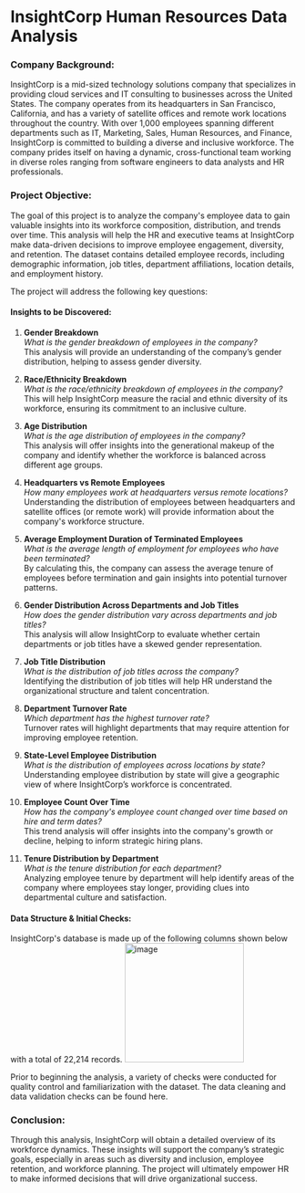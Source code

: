 # InsightCorp Human Resources Data Analysis

### Company Background:
InsightCorp is a mid-sized technology solutions company that specializes in providing cloud services and IT consulting to businesses across the United States. The company operates from its headquarters in San Francisco, California, and has a variety of satellite offices and remote work locations throughout the country. With over 1,000 employees spanning different departments such as IT, Marketing, Sales, Human Resources, and Finance, InsightCorp is committed to building a diverse and inclusive workforce. The company prides itself on having a dynamic, cross-functional team working in diverse roles ranging from software engineers to data analysts and HR professionals.

### Project Objective:
The goal of this project is to analyze the company's employee data to gain valuable insights into its workforce composition, distribution, and trends over time. This analysis will help the HR and executive teams at InsightCorp make data-driven decisions to improve employee engagement, diversity, and retention. The dataset contains detailed employee records, including demographic information, job titles, department affiliations, location details, and employment history. 

The project will address the following key questions:

#### Insights to be Discovered:

1. **Gender Breakdown**  
   _What is the gender breakdown of employees in the company?_  
   This analysis will provide an understanding of the company’s gender distribution, helping to assess gender diversity.

2. **Race/Ethnicity Breakdown**  
   _What is the race/ethnicity breakdown of employees in the company?_  
   This will help InsightCorp measure the racial and ethnic diversity of its workforce, ensuring its commitment to an inclusive culture.

3. **Age Distribution**  
   _What is the age distribution of employees in the company?_  
   This analysis will offer insights into the generational makeup of the company and identify whether the workforce is balanced across different age groups.

4. **Headquarters vs Remote Employees**  
   _How many employees work at headquarters versus remote locations?_  
   Understanding the distribution of employees between headquarters and satellite offices (or remote work) will provide information about the company's workforce structure.

5. **Average Employment Duration of Terminated Employees**  
   _What is the average length of employment for employees who have been terminated?_  
   By calculating this, the company can assess the average tenure of employees before termination and gain insights into potential turnover patterns.

6. **Gender Distribution Across Departments and Job Titles**  
   _How does the gender distribution vary across departments and job titles?_  
   This analysis will allow InsightCorp to evaluate whether certain departments or job titles have a skewed gender representation.

7. **Job Title Distribution**  
   _What is the distribution of job titles across the company?_  
   Identifying the distribution of job titles will help HR understand the organizational structure and talent concentration.

8. **Department Turnover Rate**  
   _Which department has the highest turnover rate?_  
   Turnover rates will highlight departments that may require attention for improving employee retention.

9. **State-Level Employee Distribution**  
   _What is the distribution of employees across locations by state?_  
   Understanding employee distribution by state will give a geographic view of where InsightCorp’s workforce is concentrated.

10. **Employee Count Over Time**  
    _How has the company's employee count changed over time based on hire and term dates?_  
    This trend analysis will offer insights into the company's growth or decline, helping to inform strategic hiring plans.

11. **Tenure Distribution by Department**  
    _What is the tenure distribution for each department?_  
    Analyzing employee tenure by department will help identify areas of the company where employees stay longer, providing clues into departmental culture and satisfaction.

#### Data Structure & Initial Checks:
InsightCorp's database is made up of the following columns shown below with a total of 22,214 records.
<img width="209" alt="image" src="https://github.com/user-attachments/assets/8ffe389b-ebf7-4268-a1bf-45a153277a9f">

Prior to beginning the analysis, a variety of checks were conducted for quality control and familiarization with the dataset. The data cleaning and data validation checks can be found here.

### Conclusion:
Through this analysis, InsightCorp will obtain a detailed overview of its workforce dynamics. These insights will support the company’s strategic goals, especially in areas such as diversity and inclusion, employee retention, and workforce planning. The project will ultimately empower HR to make informed decisions that will drive organizational success.
